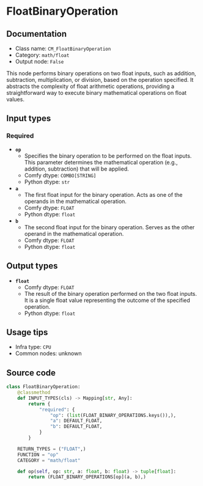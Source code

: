 # FloatBinaryOperation
## Documentation
- Class name: `CM_FloatBinaryOperation`
- Category: `math/float`
- Output node: `False`

This node performs binary operations on two float inputs, such as addition, subtraction, multiplication, or division, based on the operation specified. It abstracts the complexity of float arithmetic operations, providing a straightforward way to execute binary mathematical operations on float values.
## Input types
### Required
- **`op`**
    - Specifies the binary operation to be performed on the float inputs. This parameter determines the mathematical operation (e.g., addition, subtraction) that will be applied.
    - Comfy dtype: `COMBO[STRING]`
    - Python dtype: `str`
- **`a`**
    - The first float input for the binary operation. Acts as one of the operands in the mathematical operation.
    - Comfy dtype: `FLOAT`
    - Python dtype: `float`
- **`b`**
    - The second float input for the binary operation. Serves as the other operand in the mathematical operation.
    - Comfy dtype: `FLOAT`
    - Python dtype: `float`
## Output types
- **`float`**
    - Comfy dtype: `FLOAT`
    - The result of the binary operation performed on the two float inputs. It is a single float value representing the outcome of the specified operation.
    - Python dtype: `float`
## Usage tips
- Infra type: `CPU`
- Common nodes: unknown


## Source code
```python
class FloatBinaryOperation:
    @classmethod
    def INPUT_TYPES(cls) -> Mapping[str, Any]:
        return {
            "required": {
                "op": (list(FLOAT_BINARY_OPERATIONS.keys()),),
                "a": DEFAULT_FLOAT,
                "b": DEFAULT_FLOAT,
            }
        }

    RETURN_TYPES = ("FLOAT",)
    FUNCTION = "op"
    CATEGORY = "math/float"

    def op(self, op: str, a: float, b: float) -> tuple[float]:
        return (FLOAT_BINARY_OPERATIONS[op](a, b),)

```
